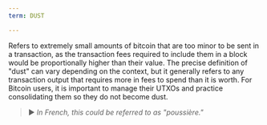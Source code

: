 ```yaml
---
term: DUST

---
```

Refers to extremely small amounts of bitcoin that are too minor to be sent in a transaction, as the transaction fees required to include them in a block would be proportionally higher than their value. The precise definition of "dust" can vary depending on the context, but it generally refers to any transaction output that requires more in fees to spend than it is worth. For Bitcoin users, it is important to manage their UTXOs and practice consolidating them so they do not become dust.

> ► *In French, this could be referred to as "poussière."*